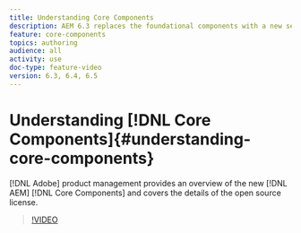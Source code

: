 ```yaml
---
title: Understanding Core Components
description: AEM 6.3 replaces the foundational components with a new set of core components.  Adobe Product Management provides an overview of the new core components and covers the details of the open source license. 
feature: core-components
topics: authoring
audience: all
activity: use
doc-type: feature-video
version: 6.3, 6.4, 6.5
---
```


# Understanding [!DNL Core Components]{#understanding-core-components}

[!DNL Adobe] product management provides an overview of the new [!DNL AEM] [!DNL Core Components] and covers the details of the open source license.

>[!VIDEO](https://video.tv.adobe.com/v/18926/?quality=9)

